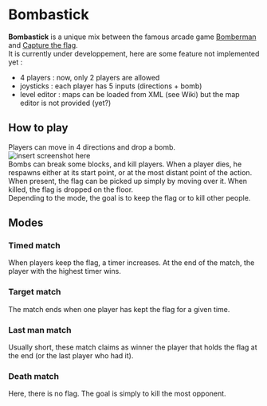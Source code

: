 # Bombastick

**Bombastick** is a unique mix between the famous arcade game 
[Bomberman](https://en.wikipedia.org/wiki/Bomberman) and 
[Capture the flag](https://en.wikipedia.org/wiki/Capture_the_flag).  
It is currently under developpement, here are some feature not implemented 
yet : 

- 4 players : now, only 2 players are allowed
- joysticks : each player has 5 inputs (directions + bomb)
- level editor : maps can be loaded from XML (see Wiki) but the map editor is not provided (yet?)

## How to play 

Players can move in 4 directions and drop a bomb.  
![insert screenshot here]()  
Bombs can break some blocks, and kill players. When a player dies, he 
respawns either at its start point, or at the most distant point of the 
action.  
When present, the flag can be picked up simply by moving over it. When killed, 
the flag is dropped on the floor.  
Depending to the mode, the goal is to keep the flag or to kill other people. 

## Modes 

### Timed match 

When players keep the flag, a timer increases. At the end of the match, the 
player with the highest timer wins. 

### Target match 

The match ends when one player has kept the flag for a given time.  

### Last man match

Usually short, these match claims as winner the player that holds the flag 
at the end (or the last player who had it). 

### Death match 

Here, there is no flag. The goal is simply to kill the most opponent. 
